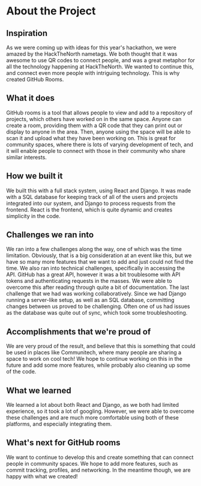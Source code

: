 # About the Project
## Inspiration
As we were coming up with ideas for this year's hackathon, we were amazed by the HackTheNorth nametags. We both thought that it was awesome to use QR codes to connect people, and was a great metaphor for all the technology happening at HackTheNorth. We wanted to continue this, and connect even more people with intriguing technology. This is why created GitHub Rooms.

## What it does
GitHub rooms is a tool that allows people to view and add to a repository of projects, which others have worked on in the same space. Anyone can create a room, providing them with a QR code that they can print out or display to anyone in the area. Then, anyone using the space will be able to scan it and upload what they have been working on. This is great for community spaces, where there is lots of varying development of tech, and it will enable people to connect with those in their community who share similar interests.

## How we built it
We built this with a full stack system, using React and Django. It was made with a SQL database for keeping track of all of the users and projects integrated into our system, and Django to process requests from the frontend. React is the frontend, which is quite dynamic and creates simplicity in the code.

## Challenges we ran into
We ran into a few challenges along the way, one of which was the time limitation. Obviously, that is a big consideration at an event like this, but we have so many more features that we want to add and just could not find the time. We also ran into technical challenges, specifically in accessing the API. GitHub has a great API, however it was a bit troublesome with API tokens and authenticating requests in the masses. We were able to overcome this after reading through quite a bit of documentation. The last challenge that we had was working collaboratively. Since we had Django running a server-like setup, as well as an SQL database, committing changes between us proved to be challenging. Often one of us had issues as the database was quite out of sync, which took some troubleshooting.

## Accomplishments that we're proud of
We are very proud of the result, and believe that this is something that could be used in places like Communitech, where many people are sharing a space to work on cool tech! We hope to continue working on this in the future and add some more features, while probably also cleaning up some of the code.

## What we learned
We learned a lot about both React and Django, as we both had limited experience, so it took a lot of googling. However, we were able to overcome these challenges and are much more comfortable using both of these platforms, and especially integrating them.

## What's next for GitHub rooms
We want to continue to develop this and create something that can connect people in community spaces. We hope to add more features, such as commit tracking, profiles, and networking. In the meantime though, we are happy with what we created!
